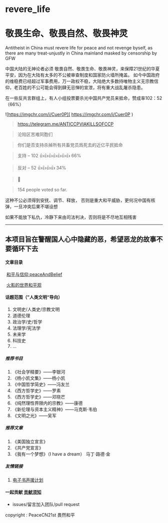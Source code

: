 # revere_life
# 敬畏生命、敬畏自然、敬畏神灵

Antitheist in China must revere life for peace and not revenge byself, as there are many treat-unjustly in China mainland masked by censorship by GFW 

中国大陆的无神论者必须 敬畏自然、敬畏生命、敬畏神灵，来保障21世纪的华夏平安，因为在大陆有太多的不公被审查制度和国家防火墙所掩盖。
如今中国政府的维稳费已经超过军事费用，万一政权不稳，大陆绝大多数持唯物主义无宗教信仰，老百姓的不公可能会得到肆无忌惮的宣泄，将有重大战乱屠杀隐患。

在一些反共言群组上，有人小组投票要杀光中国共产党员来抵命，赞成率102：52（66%）

![https://imgchr.com/i/Cuer0P]( https://imgchr.com/i/Cuer0P )

> https://telegram.me/ANTICCPVIAKILLSOFCCP

> 沦陷区苦难同胞们

> 你们是否支持杀掉所有共畜党员爲死去的近亿平民抵命

> 支持 – 102 👍👍👍👍👍👍👍 66%

> 反对 – 52 👍👍👍👍 34%

> 👥

> 154 people voted so far.　

这种不公必须得到安抚、调节、释放， 否则是重大和平威胁，更何况中国有核弹，一旦冲突后果不堪设想

如果不能放下私仇，冷静下来由司法判决，否则将是不尽地互相残害

---

## 本项目旨在警醒国人心中隐藏的恶，希望恶龙的故事不要循环下去

#### 文章目录

​	[和平与信仰 peaceAndBelief](peaceAndBelief/peaceAndBelief.md)

​	[火影的世界和平观](peaceAndBelief/worldPeaceViewOfNaruto.md)


####  话题范围（”人类文明“导向）

1. 文明史/人类史/宗教文明
2. 道德伦理
3. 政治学/史/哲学
4. 法理学/宪法学
4. 未来学
6. 科技史
8. ...

#####  推荐书目 

1. 《社会学精要》——李银河
2. 《杨小凯文集》——杨小凯
3. 《中国哲学简史》——冯友兰
4. 《西方哲学史》——罗素
4. 《西方哲学史》——邓晓芒
5. 《纯然理性界限内的宗教》——康德
5. 《新伦理与资本主义精神》——马克斯·韦伯
6. 《文明之光》——吴军
##### 推荐文章

1. 《美国独立宣言》
2. 《共产党宣言》
3. 《我有一个梦想》（I have a dream） 马丁·路德·金



#####  友情链接

1. [电子书声援计划](https://t.me/what_youread)



####  一起贡献   [贡献须知](/contribute_readme.md)

- issues/留言加入团队/pull request


copyright : PeaceCN21st 畏然和平

